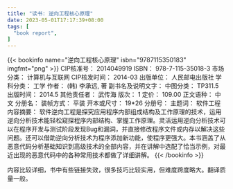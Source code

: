 ```yaml
---
title: "读书: 逆向工程核心原理"
date: 2023-05-01T17:17:39+08:00
tags: [
  "book report",
]
---
```


{{< bookinfo name="逆向工程核心原理" isbn="9787115350183" imgfmt="png" >}}
CIP核准号： 2014049919
ISBN： 978-7-115-35018-3
市场分类： 计算机与互联网
CIP核发时间： 2014-03
出版单位： 人民邮电出版社
学科分类： 工学
作者： (韩) 李承远, 著
副书名及说明文字：
中图分类： TP311.5
出版时间： 2014.5
其他责任者： 武传海
版次： 1
定价： 109.00
正文语种： 中文
分册名：
装帧方式： 平装
开本或尺寸： 19*26
分册号：
主题词： 软件工程
内容摘要：
软件逆向工程是探究应用程序内部组成结构及工作原理的技术，运用逆向分析技术能轻松窥探程序内部结构、掌握工作原理。灵活运用逆向分析技术可以在程序开发与测试阶段发现Bug和漏洞，并直接修改程序文件或内存以解决这些问题。还可以借助逆向分析技术为程序添加新功能，使程序更强大。本书涵盖了从恶意代码分析基础知识到高级技术的全部内容，并在讲解中选配了恰当示例，对最近出现的恶意代码中的各种常用技术都做了详细讲解。
{{< /bookinfo >}}

内容比较详细，书中有些链接失效，很多技巧比较实用，但难度跨度略大。翻译质量一般。

